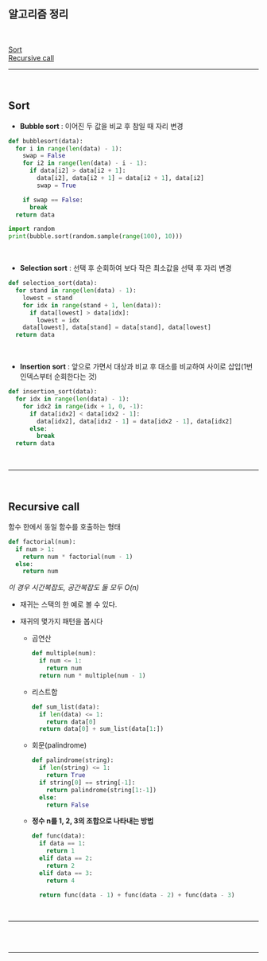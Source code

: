 ## 알고리즘 정리

<br>

[Sort](#Sort)   
[Recursive call](#Recursive-call)   


- - -

<br>

## Sort

* **Bubble sort** : 이어진 두 값을 비교 후 참일 때 자리 변경

```python
def bubblesort(data):
  for i in range(len(data) - 1):
    swap = False
    for i2 in range(len(data) - i - 1):
      if data[i2] > data[i2 + 1]:
        data[i2], data[i2 + 1] = data[i2 + 1], data[i2]
        swap = True

    if swap == False:
      break
  return data

import random
print(bubble.sort(random.sample(range(100), 10)))
```
<br>

* **Selection sort** : 선택 후 순회하여 보다 작은 최소값을 선택 후 자리 변경

```python
def selection_sort(data):
  for stand in range(len(data) - 1):
    lowest = stand
    for idx in range(stand + 1, len(data)):
      if data[lowest] > data[idx]:
        lowest = idx
    data[lowest], data[stand] = data[stand], data[lowest]
  return data
```
<br>

* **Insertion sort** : 앞으로 가면서 대상과 비교 후 대소를 비교하여 사이로 삽입(1번 인덱스부터 순회한다는 것)

```python
def insertion_sort(data):
  for idx in range(len(data) - 1):
    for idx2 in range(idx + 1, 0, -1):
      if data[idx2] < data[idx2 - 1]:
        data[idx2], data[idx2 - 1] = data[idx2 - 1], data[idx2]
      else:
        break
  return data
```
<br>

- - -

<br>

## Recursive call   

함수 한에서 동일 함수를 호출하는 형태

```python
def factorial(num):
  if num > 1:
    return num * factorial(num - 1)
  else:
    return num
```
*이 경우 시간복잡도, 공간복잡도 둘 모두 O(n)*
<br>

* 재귀는 스택의 한 예로 볼 수 있다.

* 재귀의 몇가지 패턴을 봅시다

  * 곱연산
    ```python
    def multiple(num):
      if num <= 1:
        return num
      return num * multiple(num - 1)
    ```
  * 리스트합
    ```python
    def sum_list(data):
      if len(data) <= 1:
        return data[0]
      return data[0] + sum_list(data[1:])
    ```
  * 회문(palindrome)
    ```python
    def palindrome(string):
      if len(string) <= 1:
        return True
      if string[0] == string[-1]:
        return palindrome(string[1:-1])
      else:
        return False
    ```
  * **정수 n를 1, 2, 3의 조합으로 나타내는 방법**
    ```python
    def func(data):
      if data == 1:
        return 1
      elif data == 2:
        return 2
      elif data == 3:
        return 4

      return func(data - 1) + func(data - 2) + func(data - 3)
    ```
<br>

- - -

<br>





<br>

- - -

<br>







